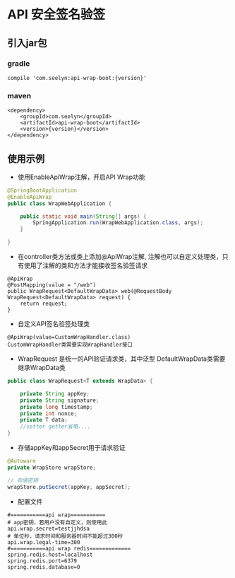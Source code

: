 # API 安全签名验签

## 引入jar包
### gradle
```
compile 'com.seelyn:api-wrap-boot:{version}'
```
### maven
```
<dependency>
    <groupId>com.seelyn</groupId>
    <artifactId>api-wrap-boot</artifactId>
    <version>{version}</version>
</dependency>
```
## 使用示例

- 使用EnableApiWrap注解，开启API Wrap功能 
```java
@SpringBootApplication
@EnableApiWrap
public class WrapWebApplication {

    public static void main(String[] args) {
        SpringApplication.run(WrapWebApplication.class, args);
    }

}
```

- 在controller类方法或类上添加@ApiWrap注解, 注解也可以自定义处理类，只有使用了注解的类和方法才能接收签名验签请求
```
@ApiWrap
@PostMapping(value = "/web")
public WrapRequest<DefaultWrapData> web(@RequestBody WrapRequest<DefaultWrapData> request) {
    return request;
}
```

- 自定义API签名验签处理类
```
@ApiWrap(value=CustomWrapHandler.class)
CustomWrapHandler类需要实现WrapHandler接口
```

- WrapRequest<DefaultWrapData> 是统一的API验证请求类，其中泛型 DefaultWrapData类需要继承WrapData类

```java
public class WrapRequest<T extends WrapData> {

    private String appKey;
    private String signature;
    private long timestamp;
    private int nonce;
    private T data;
    //setter getter省略.... 
}
```

- 存储appKey和appSecret用于请求验证
```java
@Autoware
private WrapStore wrapStore;

// 存储密钥
wrapStore.putSecret(appKey, appSecret);

```

- 配置文件
```
#===========api wrap===========
# app密钥，若用户没有自定义，则使用此
api.wrap.secret=testjjhdsa
# 单位秒，请求时间和服务器时间不能超过300秒
api.wrap.legal-time=300
#===========api wrap redis=============
spring.redis.host=localhost
spring.redis.port=6379
spring.redis.database=0
```
